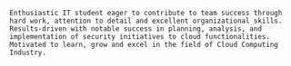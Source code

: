 ` Enthusiastic IT student eager to contribute to team success through hard work, attention to detail and excellent organizational skills. Results-driven with notable success in planning, analysis, and implementation of security initiatives to cloud functionalities. Motivated to learn, grow and excel in the field of Cloud Computing Industry. `
